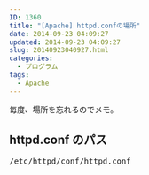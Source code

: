 ```yaml
---
ID: 1360
title: "[Apache] httpd.confの場所"
date: 2014-09-23 04:09:27
updated: 2014-09-23 04:09:27
slug: 20140923040927.html
categories:
  - プログラム
tags:
  - Apache
---
```


毎度、場所を忘れるのでメモ。

<!--more-->
<h2>httpd.conf のパス</h2>
<pre class="prettyprint">/etc/httpd/conf/httpd.conf</pre>
